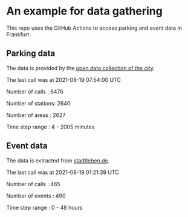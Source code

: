 # An example for data gathering

This repo uses the GitHub Actions to access parking and event data in Frankfurt.

## Parking data
The data is provided by the [open data collection of the city](https://www.offenedaten.frankfurt.de/).

The last call was at 2021-08-19 07:54:00 UTC

Number of calls   : 8476

Number of stations: 2640

Number of areas   : 2627

Time step range   :    4 - 2005 minutes


## Event data
The data is extracted from [stadtleben.de](https://stadtleben.de/frankfurt/).

The last call was at 2021-08-19 01:21:39 UTC

Number of calls   : 465

Number of events  : 490

Time step range   :   0 -  48 hours


